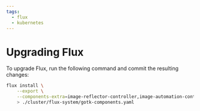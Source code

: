 ```yaml
---
tags:
  - flux
  - kubernetes
---
```

# Upgrading Flux

To upgrade Flux, run the following command and commit the resulting changes:

```bash
flux install \
    --export \
    --components-extra=image-reflector-controller,image-automation-controller \
    > ./cluster/flux-system/gotk-components.yaml
```